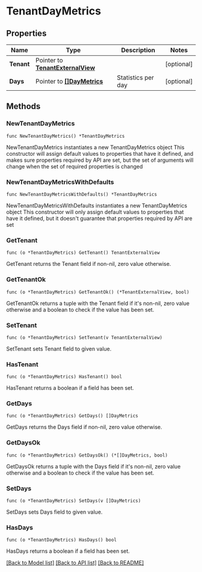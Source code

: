 # TenantDayMetrics

## Properties

Name | Type | Description | Notes
------------ | ------------- | ------------- | -------------
**Tenant** | Pointer to [**TenantExternalView**](TenantExternalView.md) |  | [optional] 
**Days** | Pointer to [**[]DayMetrics**](DayMetrics.md) | Statistics per day | [optional] 

## Methods

### NewTenantDayMetrics

`func NewTenantDayMetrics() *TenantDayMetrics`

NewTenantDayMetrics instantiates a new TenantDayMetrics object
This constructor will assign default values to properties that have it defined,
and makes sure properties required by API are set, but the set of arguments
will change when the set of required properties is changed

### NewTenantDayMetricsWithDefaults

`func NewTenantDayMetricsWithDefaults() *TenantDayMetrics`

NewTenantDayMetricsWithDefaults instantiates a new TenantDayMetrics object
This constructor will only assign default values to properties that have it defined,
but it doesn't guarantee that properties required by API are set

### GetTenant

`func (o *TenantDayMetrics) GetTenant() TenantExternalView`

GetTenant returns the Tenant field if non-nil, zero value otherwise.

### GetTenantOk

`func (o *TenantDayMetrics) GetTenantOk() (*TenantExternalView, bool)`

GetTenantOk returns a tuple with the Tenant field if it's non-nil, zero value otherwise
and a boolean to check if the value has been set.

### SetTenant

`func (o *TenantDayMetrics) SetTenant(v TenantExternalView)`

SetTenant sets Tenant field to given value.

### HasTenant

`func (o *TenantDayMetrics) HasTenant() bool`

HasTenant returns a boolean if a field has been set.

### GetDays

`func (o *TenantDayMetrics) GetDays() []DayMetrics`

GetDays returns the Days field if non-nil, zero value otherwise.

### GetDaysOk

`func (o *TenantDayMetrics) GetDaysOk() (*[]DayMetrics, bool)`

GetDaysOk returns a tuple with the Days field if it's non-nil, zero value otherwise
and a boolean to check if the value has been set.

### SetDays

`func (o *TenantDayMetrics) SetDays(v []DayMetrics)`

SetDays sets Days field to given value.

### HasDays

`func (o *TenantDayMetrics) HasDays() bool`

HasDays returns a boolean if a field has been set.


[[Back to Model list]](../README.md#documentation-for-models) [[Back to API list]](../README.md#documentation-for-api-endpoints) [[Back to README]](../README.md)


